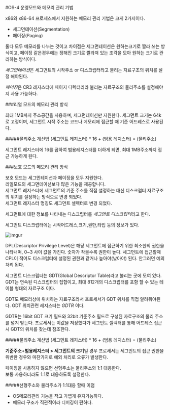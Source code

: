 #OS-4 운영모드와 메모리 관리 기법

x86와 x86-64 프로세스에서 지원하는 메모리 관리 기법은 크게 2가지이다.<br>

* 세그먼테이션(Segmentation)
* 페이징(Paging)

둘다 모두 메모리를 나누는 것이고 차이점은 세그먼테이션은 원하는크기로 짤라 쓰는 방식이고, 페이징 같은경우에는 정해진 크기로 짤라져 있는 조각을 모아 원하는 크기로 관리하는 방식이다.<br>

*세그먼테이션*은 세그먼트의 시작주소 or 디스크립터라고 불리는 자료구조의 위치를 설정 해야된다.

*페이징*은 CR3 레지스터에 페이지 디렉터리라 불리는 자료구조의 물리주소를 설정해야지 사용 가능하다.

###리얼 모드의 메모리 관리 방식

최대 1MB까지 주소공간을 사용하며, 세그먼테이션만 지원한다.
세그먼트 크기는 64k로 고정이며, 세그먼트 시작 주소는 코드나 메모리에 접근할 때 기준 어드레스로 사용된다.

#####물리주소 계산법
	(세그먼트 레지스터) * 16 + (범용 레지스터) = (물리주소)

세그먼트 레지스터에 16를 곱하여 범용레지스터를 더하게 되면, 최대 1MB주소까지 접근 가능하게 된다.


###보호 모드의 메모리 관리 방식

보호 모드는 세그먼테이션과 페이징을 모두 지원한다.<br>
리얼모드의 세그먼테이션보다 많은 기능을 제공합니다.<br> 
세그먼트 레지스터에 세그먼트의 기준 주소를 직접 설정하는 대신 디스크럽터 자료구조의 위치를 설정하는 방식으로 변경 되었다.<br>
세그먼트 레지스터 명칭도 세그먼트 셀렉터로 변경 되었다.

세그먼트에 대한 정보를 나타내는 디스크럽터를 *세그먼트 디스크럽터*라고 한다.

세그먼트 디스크럽터에는 시작어드레스,크기,권한,타입 등의 정보가 있다.

![imgur](http://i.imgur.com/Ge2UUBn.png)

DPL(Descriptor Privilege Level)은 해당 세그먼트에 접근하기 위한 최소한의 권한을 나타내며, 0~3 사이 값을 가진다. 숫자가 작을수록 권한이 높다. 세그먼트에 접근할때 CPL이 적어도 디스크럽터에 설정된 권한과 같거나 높아야(낮아야) 된다. 안그러면 예외 처리 된다.

세그먼트 디스크립터는 GDT(Global Descriptor Table)라고 불리는 곳에 모여 있다. GDT는 연속된 디스크럽터의 집합이고, 최대 812개의 디스크럽터를 포함 할 수 있는 테이블 형태의 자료구조 이다.

GDT도 메모리상에 위치하는 자료구조라서 프로세서가 GDT 위치를 직접 알려줘야된다. GDT 위치관련 레지스터는 *GDTR* 이다. 

GDTR는 16bit GDT 크기 필드와 32bit 기준주소 필드로 구성된 자료구조의 물리 주소를 넘겨 받는다. 프로세서는 이값을 저장했다가 세그먼트 셀렉터를 통해 어드레스 접근시  GDT의 위치를 찾는데 참조한다.

#####물리주소 계산법
	(세그먼트 레지스터) * 16 + (범용 레지스터) = (물리주소)
	
**기준주소+범용레지스터 > 세그먼트의 크기**일 경우 프로세서는 세그먼트의 접근 권한을 위반한 경우와 마찬가지로 예외 처리로 오류가 발생한다.

페이징을 사용하지 않으면 선형주소는 물리주소와 1:1 대응한다.<br>
보통 사용하더라도 1:1로 대응하도록 설정한다.

#####선형주소와 물리주소가 1:1대응 할때 이점

 - OS메모리관리 기능을 작고 가볍게 유지가능하다.
 - 메모리 구조가 직관적이라 디버깅이 편하다.



